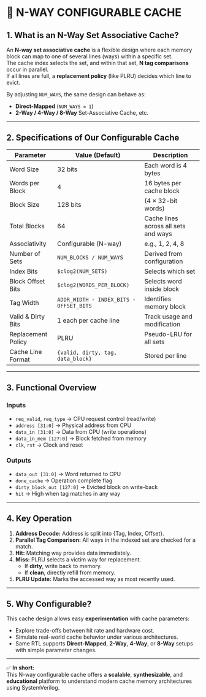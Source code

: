 # 🧠 N-WAY CONFIGURABLE CACHE

## 1. What is an N-Way Set Associative Cache?
An **N-way set associative cache** is a flexible design where each memory block can map to one of several lines (ways) within a specific set.  
The cache index selects the set, and within that set, **N tag comparisons** occur in parallel.  
If all lines are full, a **replacement policy** (like PLRU) decides which line to evict.

By adjusting `NUM_WAYS`, the same design can behave as:
- **Direct-Mapped** (`NUM_WAYS = 1`)
- **2-Way / 4-Way / 8-Way** Set-Associative Cache, etc.

---

## 2. Specifications of Our Configurable Cache

| **Parameter** | **Value (Default)** | **Description** |
|----------------|---------------------|-----------------|
| Word Size | 32 bits | Each word is 4 bytes |
| Words per Block | 4 | 16 bytes per cache block |
| Block Size | 128 bits | (4 × 32-bit words) |
| Total Blocks | 64 | Cache lines across all sets and ways |
| Associativity | Configurable (N-way) | e.g., 1, 2, 4, 8 |
| Number of Sets | `NUM_BLOCKS / NUM_WAYS` | Derived from configuration |
| Index Bits | `$clog2(NUM_SETS)` | Selects which set |
| Block Offset Bits | `$clog2(WORDS_PER_BLOCK)` | Selects word inside block |
| Tag Width | `ADDR_WIDTH - INDEX_BITS - OFFSET_BITS` | Identifies memory block |
| Valid & Dirty Bits | 1 each per cache line | Track usage and modification |
| Replacement Policy | PLRU | Pseudo-LRU for all sets |
| Cache Line Format | `{valid, dirty, tag, data_block}` | Stored per line |

---

## 3. Functional Overview

### **Inputs**
- `req_valid`, `req_type` → CPU request control (read/write)
- `address [31:0]` → Physical address from CPU
- `data_in [31:0]` → Data from CPU (write operations)
- `data_in_mem [127:0]` → Block fetched from memory
- `clk`, `rst` → Clock and reset

### **Outputs**
- `data_out [31:0]` → Word returned to CPU
- `done_cache` → Operation complete flag
- `dirty_block_out [127:0]` → Evicted block on write-back
- `hit` → High when tag matches in any way

---

## 4. Key Operation
1. **Address Decode:** Address is split into {Tag, Index, Offset}.  
2. **Parallel Tag Comparison:** All ways in the indexed set are checked for a match.  
3. **Hit:** Matching way provides data immediately.  
4. **Miss:** PLRU selects a victim way for replacement.  
   - If **dirty**, write back to memory.  
   - If **clean**, directly refill from memory.  
5. **PLRU Update:** Marks the accessed way as most recently used.

---

## 5. Why Configurable?
This cache design allows easy **experimentation** with cache parameters:
- Explore trade-offs between hit rate and hardware cost.
- Simulate real-world cache behavior under various architectures.
- Same RTL supports **Direct-Mapped**, **2-Way**, **4-Way**, or **8-Way** setups with simple parameter changes.

---

✅ **In short:**  
This N-way configurable cache offers a **scalable**, **synthesizable**, and **educational** platform to understand modern cache memory architectures using SystemVerilog.

